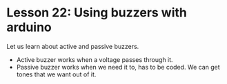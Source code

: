 # Lesson 22: Using buzzers with arduino
Let us learn about active and passive buzzers. 
+ Active buzzer works when a voltage passes through it.
+ Passive buzzer works when we need it to, has to be coded. We can get tones that we want out of it.
